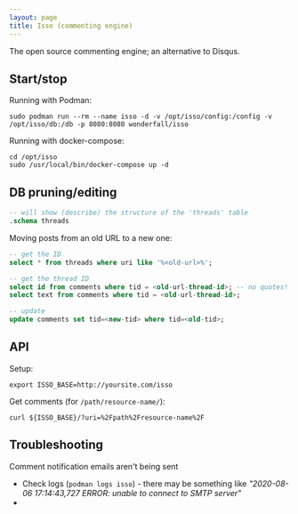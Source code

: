 ```yaml
---
layout: page
title: Isso (commenting engine)
---
```


The open source commenting engine; an alternative to Disqus.

## Start/stop

Running with Podman:

```
sudo podman run --rm --name isso -d -v /opt/isso/config:/config -v /opt/isso/db:/db -p 8080:8080 wonderfall/isso
```

Running with docker-compose:

```
cd /opt/isso
sudo /usr/local/bin/docker-compose up -d
```

## DB pruning/editing

```sql
-- will show (describe) the structure of the 'threads' table
.schema threads
```

Moving posts from an old URL to a new one:

```sql
-- get the ID
select * from threads where uri like '%<old-url>%';

-- get the thread ID
select id from comments where tid = <old-url-thread-id>; -- no quotes!
select text from comments where tid = <old-url-thread-id>;

-- update
update comments set tid=<new-tid> where tid=<old-tid>;
```

## API

Setup:

```
export ISSO_BASE=http://yoursite.com/isso
```

Get comments (for `/path/resource-name/`):

```
curl ${ISSO_BASE}/?uri=%2Fpath%2Fresource-name%2F
```

## Troubleshooting

Comment notification emails aren't being sent

- Check logs (`podman logs isso`) - there may be something like _"2020-08-06 17:14:43,727 ERROR: unable to connect to SMTP server"_
-